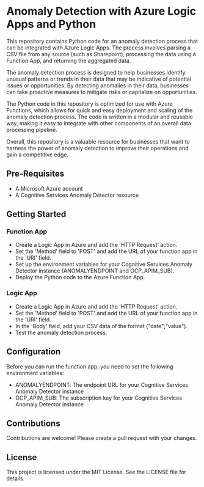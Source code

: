 # Anomaly Detection with Azure Logic Apps and Python

This repository contains Python code for an anomaly detection process that can be integrated with Azure Logic Apps. The process involves parsing a CSV file from any source (such as Sharepoint), processing the data using a Function App, and returning the aggregated data.

The anomaly detection process is designed to help businesses identify unusual patterns or trends in their data that may be indicative of potential issues or opportunities. By detecting anomalies in their data, businesses can take proactive measures to mitigate risks or capitalize on opportunities.

The Python code in this repository is optimized for use with Azure Functions, which allows for quick and easy deployment and scaling of the anomaly detection process. The code is written in a modular and reusable way, making it easy to integrate with other components of an overall data processing pipeline.

Overall, this repository is a valuable resource for businesses that want to harness the power of anomaly detection to improve their operations and gain a competitive edge.

## Pre-Requisites

- A Microsoft Azure account
- A Cognitive Services Anomaly Detector resource

## Getting Started

### Function App

- Create a Logic App in Azure and add the 'HTTP Request' action.
- Set the 'Method' field to 'POST' and add the URL of your function app in the 'URI' field.
- Set up the environment variables for your Cognitive Services Anomaly Detector instance (ANOMALYENDPOINT and OCP_APIM_SUB).
- Deploy the Python code to the Azure Function App.

### Logic App

- Create a Logic App in Azure and add the 'HTTP Request' action.
- Set the 'Method' field to 'POST' and add the URL of your function app in the 'URI' field.
- In the 'Body' field, add your CSV data of the format ("date";"value").
- Test the anomaly detection process.

## Configuration

Before you can run the function app, you need to set the following environment variables:

- ANOMALYENDPOINT: The endpoint URL for your Cognitive Services Anomaly Detector instance
- OCP_APIM_SUB: The subscription key for your Cognitive Services Anomaly Detector instance

## Contributions

Contributions are welcome! Please create a pull request with your changes.

## License

This project is licensed under the MIT License. See the LICENSE file for details.

